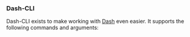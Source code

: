 ### Dash-CLI

Dash-CLI exists to make working with [Dash](https://github.com/Circular-Studios/Dash) even easier. It supports the following commands and arguments:

